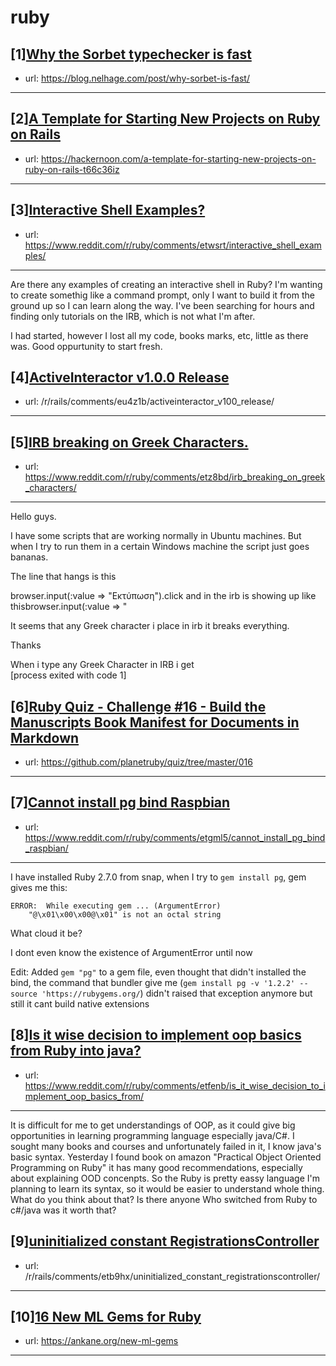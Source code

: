 # ruby
## [1][Why the Sorbet typechecker is fast](https://www.reddit.com/r/ruby/comments/eu34es/why_the_sorbet_typechecker_is_fast/)
- url: https://blog.nelhage.com/post/why-sorbet-is-fast/
---

## [2][A Template for Starting New Projects on Ruby on Rails](https://www.reddit.com/r/ruby/comments/eu683v/a_template_for_starting_new_projects_on_ruby_on/)
- url: https://hackernoon.com/a-template-for-starting-new-projects-on-ruby-on-rails-t66c36iz
---

## [3][Interactive Shell Examples?](https://www.reddit.com/r/ruby/comments/etwsrt/interactive_shell_examples/)
- url: https://www.reddit.com/r/ruby/comments/etwsrt/interactive_shell_examples/
---
Are there any examples of creating an interactive shell in Ruby? I'm wanting to create somethig like a command prompt, only I want to build it from the ground up so I can learn along the way. I've been searching for hours and finding only tutorials on the IRB, which is not what I'm after. 

I had started, however I lost all my code, books marks, etc, little as there was. Good oppurtunity to start fresh.
## [4][ActiveInteractor v1.0.0 Release](https://www.reddit.com/r/ruby/comments/eu52ao/activeinteractor_v100_release/)
- url: /r/rails/comments/eu4z1b/activeinteractor_v100_release/
---

## [5][IRB breaking on Greek Characters.](https://www.reddit.com/r/ruby/comments/etz8bd/irb_breaking_on_greek_characters/)
- url: https://www.reddit.com/r/ruby/comments/etz8bd/irb_breaking_on_greek_characters/
---
Hello guys.

I have some scripts that are working normally in Ubuntu machines. But when I try to run them in a certain Windows machine the script just goes bananas.

The line that hangs is this

browser.input(:value =&gt; "Εκτύπωση").click and in the irb is showing up like thisbrowser.input(:value =&gt; "

It seems that any Greek character i place in irb it breaks everything.

Thanks

When i type any Greek Character in IRB i get  
\[process exited with code 1\]
## [6][Ruby Quiz - Challenge #16 - Build the Manuscripts Book Manifest for Documents in Markdown](https://www.reddit.com/r/ruby/comments/etehqg/ruby_quiz_challenge_16_build_the_manuscripts_book/)
- url: https://github.com/planetruby/quiz/tree/master/016
---

## [7][Cannot install pg bind Raspbian](https://www.reddit.com/r/ruby/comments/etgml5/cannot_install_pg_bind_raspbian/)
- url: https://www.reddit.com/r/ruby/comments/etgml5/cannot_install_pg_bind_raspbian/
---
I have installed Ruby 2.7.0 from snap, when I try to `gem install pg`, gem gives me this:
```
ERROR:  While executing gem ... (ArgumentError)
    "@\x01\x00\x00@\x01" is not an octal string
```

What cloud it be?

I dont even know the existence of ArgumentError until now


Edit:
Added `gem "pg"` to a gem file, even thought that didn't installed the bind, the command that bundler give me (`gem install pg -v '1.2.2' --source 'https://rubygems.org/`) didn't raised that exception anymore but still it cant build native extensions
## [8][Is it wise decision to implement oop basics from Ruby into java?](https://www.reddit.com/r/ruby/comments/etfenb/is_it_wise_decision_to_implement_oop_basics_from/)
- url: https://www.reddit.com/r/ruby/comments/etfenb/is_it_wise_decision_to_implement_oop_basics_from/
---
It is difficult for me to get understandings of OOP, as it could give big opportunities in learning programming language especially java/C#. I sought many books and courses and unfortunately failed in it, I know java's basic syntax. Yesterday I found book on amazon "Practical Object Oriented Programming on Ruby" it has many good recommendations, especially about explaining OOD concenpts. So the Ruby is pretty eassy language I'm planning to learn its syntax, so it would be easier to understand whole thing. What do you think about that? Is there anyone Who switched from Ruby to c#/java was it worth that?
## [9][uninitialized constant RegistrationsController](https://www.reddit.com/r/ruby/comments/etdgqa/uninitialized_constant_registrationscontroller/)
- url: /r/rails/comments/etb9hx/uninitialized_constant_registrationscontroller/
---

## [10][16 New ML Gems for Ruby](https://www.reddit.com/r/ruby/comments/et2bvc/16_new_ml_gems_for_ruby/)
- url: https://ankane.org/new-ml-gems
---

